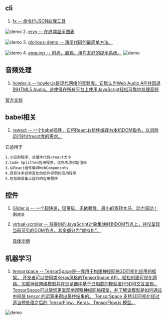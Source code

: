 ## cli
1. [fx -- 命令行JSON处理工具](https://github.com/antonmedv/fx)

![demo](https://user-images.githubusercontent.com/141232/47933350-f0f22900-df06-11e8-9cf2-88492c1be774.gif)
2. [ervy -- 在终端显示图表](https://github.com/chunqiuyiyu/ervy)

![demo](https://github.com/chunqiuyiyu/ervy/raw/master/site/imgs/bar.png)
3. [glorious-demo -- 演示代码的最简单方法。](https://github.com/glorious-codes/glorious-demo)

![demo](https://user-images.githubusercontent.com/4738687/44633197-01fa4900-a95e-11e8-9b53-66e9043e2533.gif)
4. [enquirer -- 时尚，直观，用户友好的提示系统。](https://github.com/enquirer/enquirer)
![demo](https://github.com/enquirer/enquirer/raw/master/media/survey-prompt.gif)
## 音频处理
1. [howler.js -- howler.js是现代网络的音频库。它默认为Web Audio API并回退到HTML5 Audio。这使得在所有平台上使用JavaScript轻松可靠地处理音频](https://github.com/goldfire/howler.js)

[官方文档](https://howlerjs.com/)
## babel相关
1. [rawact -- 一个babel插件，它将React.js组件编译为本机DOM指令，以消除运行时对react库的需求。](https://github.com/sokra/rawact)

它适用于
```
1.小应用程序，总组件代码<react大小
2.Code Splitted应用程序，优先考虑初始渲染
3.从React组件编译WebComponents
4.具有许多经常变化的组件实例的应用程序
5.在低端设备上运行的应用程序
```
## 控件
1. [Glider.js -- 一个超快速，轻量级，无依赖性，最小的旋转木马，动力滚动！](https://github.com/NickPiscitelli/Glider.js)
    [demo](https://nickpiscitelli.github.io/Glider.js/)
2. [virtual-scroller -- <virtual-scroller>将提供的JavaScript对象集映射到DOM节点上，并仅呈现当前可见的DOM节点，其余部分为“虚拟化”。](https://github.com/valdrinkoshi/virtual-scroller)

    [具体示例](https://github.com/valdrinkoshi/virtual-scroller/blob/master/demo/scrolling.html)
## 机器学习
1. [tensorspace -- TensorSpace是一套用于构建神经网络3D可视化应用的框架。 开发者可以使用类Keras风格的TensorSpace API，轻松创建可视化网络、加载神经网络模型并在浏览器中基于已加载的模型进行3D可交互呈现。 TensorSpace可以使您更直观地观察神经网络模型，并了解该模型是如何通过中间层 tensor 的运算来得出最终结果的。 TensorSpace 支持3D可视化经过适当预处理之后的 TensorFlow、Keras、TensorFlow.js 模型。](https://github.com/tensorspace-team/tensorspace)

![demo](https://camo.githubusercontent.com/c96fae60bd3f4214484f8516215caf40b5403952/68747470733a2f2f7261772e6769746861636b2e636f6d2f74656e736f7273706163652d7465616d2f74656e736f7273706163652f6d61737465722f6173736574732f74656e736f7273706163655f6c656e65742e676966)